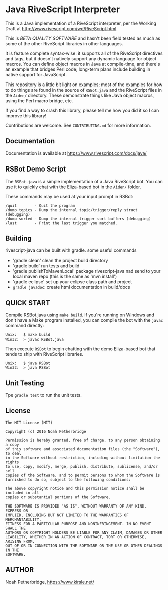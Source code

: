 # Java RiveScript Interpreter

This is a Java implementation of a RiveScript interpreter, per the Working Draft
at http://www.rivescript.com/wd/RiveScript.html

This is *BETA QUALITY SOFTWARE* and hasn't been field tested as much as some of
the other RiveScript libraries in other languages.

It is feature complete syntax-wise: it supports all of the RiveScript directives
and tags, but it doesn't natively support any dynamic language for object macros.
You can define object macros in Java at compile-time, and there's an example
that bridges Perl code; long-term plans include building in native support for
JavaScript.

This repository is a little bit light on examples; most of the examples for how
to do things are found in the source of `RSBot.java` and the RiveScript files
in the `Aiden/` directory. These demonstrate things like Java object macros,
using the Perl macro bridge, etc.

If you find a way to crash this library, please tell me how you did it so I can
improve this library!

Contributions are welcome. See `CONTRIBUTING.md` for more information.

## Documentation

Documentation is available at <https://www.rivescript.com/docs/java/>

## RSBot Demo Script

The `RSBot.java` is a simple implementation of a Java RiveScript bot. You
can use it to quickly chat with the Eliza-based bot in the `Aiden/` folder.

These commands may be used at your input prompt in RSBot:

    /quit        - Quit the program
    /dump topics - Dump the internal topic/trigger/reply struct (debugging)
    /dump sorted - Dump the internal trigger sort buffers (debugging)
    /last        - Print the last trigger you matched.

## Building

rivescript-java can be built with gradle.  some useful commands

* 'gradle clean' clean the project build directory
* 'gradle build' run tests and build
* 'gradle publishToMavenLocal' package rivescript-java nad send to your local maven repo (this is the same as 'mvn install') 
* 'gradle eclipse' set up your eclipse class path and project 
* `gradle javadoc`: create html documentation in build/docs

## QUICK START

Compile RSBot.java using `make build`. If you're running on Windows and don't
have a Make program installed, you can compile the bot with the `javac` command
directly:

    Unix:   $ make build
    Win32:  > javac RSBot.java

Then execute `RSBot` to begin chatting with the demo Eliza-based bot that
tends to ship with RiveScript libraries.

    Unix:   $ java RSBot
    Win32:  > java RSBot

## Unit Testing

Tpe `gradle test` to run the unit tests.

## License

```
The MIT License (MIT)

Copyright (c) 2016 Noah Petherbridge

Permission is hereby granted, free of charge, to any person obtaining a copy
of this software and associated documentation files (the "Software"), to deal
in the Software without restriction, including without limitation the rights
to use, copy, modify, merge, publish, distribute, sublicense, and/or sell
copies of the Software, and to permit persons to whom the Software is
furnished to do so, subject to the following conditions:

The above copyright notice and this permission notice shall be included in all
copies or substantial portions of the Software.

THE SOFTWARE IS PROVIDED "AS IS", WITHOUT WARRANTY OF ANY KIND, EXPRESS OR
IMPLIED, INCLUDING BUT NOT LIMITED TO THE WARRANTIES OF MERCHANTABILITY,
FITNESS FOR A PARTICULAR PURPOSE AND NONINFRINGEMENT. IN NO EVENT SHALL THE
AUTHORS OR COPYRIGHT HOLDERS BE LIABLE FOR ANY CLAIM, DAMAGES OR OTHER
LIABILITY, WHETHER IN AN ACTION OF CONTRACT, TORT OR OTHERWISE, ARISING FROM,
OUT OF OR IN CONNECTION WITH THE SOFTWARE OR THE USE OR OTHER DEALINGS IN THE
SOFTWARE.
```

## AUTHOR

Noah Petherbridge, https://www.kirsle.net/
